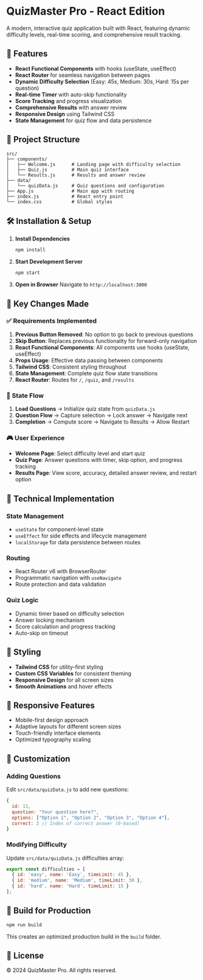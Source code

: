 # QuizMaster Pro - React Edition

A modern, interactive quiz application built with React, featuring dynamic difficulty levels, real-time scoring, and comprehensive result tracking.

## 🚀 Features

- **React Functional Components** with hooks (useState, useEffect)
- **React Router** for seamless navigation between pages
- **Dynamic Difficulty Selection** (Easy: 45s, Medium: 30s, Hard: 15s per question)
- **Real-time Timer** with auto-skip functionality
- **Score Tracking** and progress visualization
- **Comprehensive Results** with answer review
- **Responsive Design** using Tailwind CSS
- **State Management** for quiz flow and data persistence

## 📁 Project Structure

```
src/
├── components/
│   ├── Welcome.js      # Landing page with difficulty selection
│   ├── Quiz.js         # Main quiz interface
│   └── Results.js      # Results and answer review
├── data/
│   └── quizData.js     # Quiz questions and configuration
├── App.js              # Main app with routing
├── index.js            # React entry point
└── index.css           # Global styles
```

## 🛠️ Installation & Setup

1. **Install Dependencies**
   ```bash
   npm install
   ```

2. **Start Development Server**
   ```bash
   npm start
   ```

3. **Open in Browser**
   Navigate to `http://localhost:3000`

## 🎯 Key Changes Made

### ✅ Requirements Implemented

1. **Previous Button Removed**: No option to go back to previous questions
2. **Skip Button**: Replaces previous functionality for forward-only navigation
3. **React Functional Components**: All components use hooks (useState, useEffect)
4. **Props Usage**: Effective data passing between components
5. **Tailwind CSS**: Consistent styling throughout
6. **State Management**: Complete quiz flow state transitions
7. **React Router**: Routes for `/`, `/quiz`, and `/results`

### 🔄 State Flow

1. **Load Questions** → Initialize quiz state from `quizData.js`
2. **Question Flow** → Capture selection → Lock answer → Navigate next
3. **Completion** → Compute score → Navigate to Results → Allow Restart

### 🎮 User Experience

- **Welcome Page**: Select difficulty level and start quiz
- **Quiz Page**: Answer questions with timer, skip option, and progress tracking
- **Results Page**: View score, accuracy, detailed answer review, and restart option

## 🧩 Technical Implementation

### State Management
- `useState` for component-level state
- `useEffect` for side effects and lifecycle management
- `localStorage` for data persistence between routes

### Routing
- React Router v6 with BrowserRouter
- Programmatic navigation with `useNavigate`
- Route protection and data validation

### Quiz Logic
- Dynamic timer based on difficulty selection
- Answer locking mechanism
- Score calculation and progress tracking
- Auto-skip on timeout

## 🎨 Styling

- **Tailwind CSS** for utility-first styling
- **Custom CSS Variables** for consistent theming
- **Responsive Design** for all screen sizes
- **Smooth Animations** and hover effects

## 📱 Responsive Features

- Mobile-first design approach
- Adaptive layouts for different screen sizes
- Touch-friendly interface elements
- Optimized typography scaling

## 🔧 Customization

### Adding Questions
Edit `src/data/quizData.js` to add new questions:

```javascript
{
  id: 11,
  question: "Your question here?",
  options: ["Option 1", "Option 2", "Option 3", "Option 4"],
  correct: 2 // Index of correct answer (0-based)
}
```

### Modifying Difficulty
Update `src/data/quizData.js` difficulties array:

```javascript
export const difficulties = [
  { id: 'easy', name: 'Easy', timeLimit: 45 },
  { id: 'medium', name: 'Medium', timeLimit: 30 },
  { id: 'hard', name: 'Hard', timeLimit: 15 }
];
```

## 🚀 Build for Production

```bash
npm run build
```

This creates an optimized production build in the `build` folder.

## 📄 License

© 2024 QuizMaster Pro. All rights reserved.
